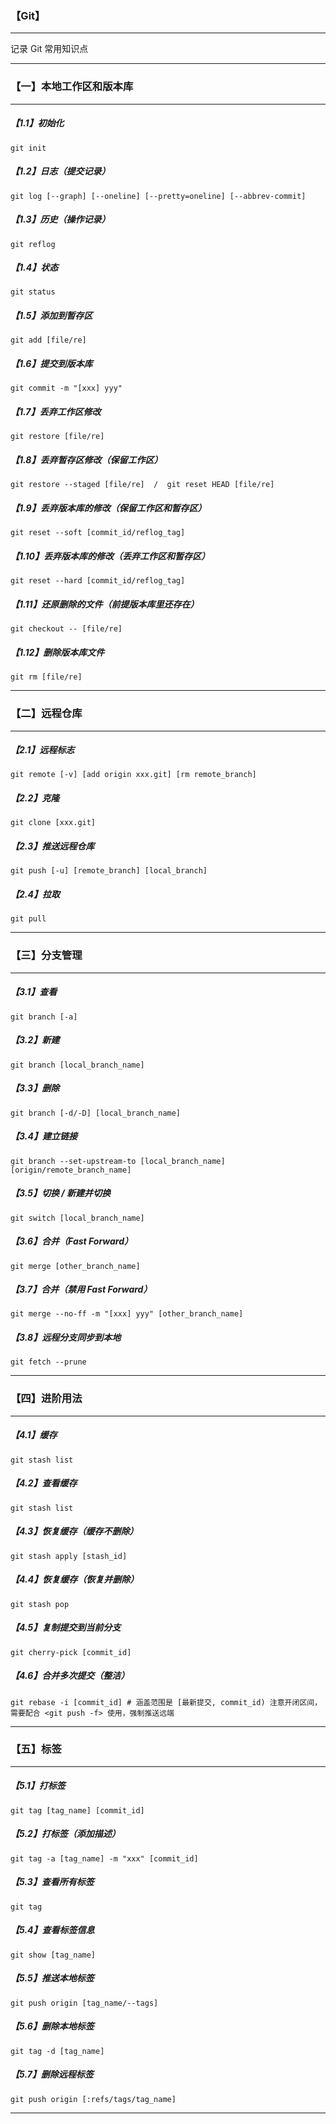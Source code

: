 ### 【Git】

***

记录 Git 常用知识点

***





### 【一】本地工作区和版本库

***

##### 【1.1】初始化

```shell
git init
```

##### 【1.2】日志（提交记录）

```shell
git log [--graph] [--oneline] [--pretty=oneline] [--abbrev-commit]
```

##### 【1.3】历史（操作记录）

```shell
git reflog
```

##### 【1.4】状态

```shell
git status
```

##### 【1.5】添加到暂存区

```shell
git add [file/re]
```

##### 【1.6】提交到版本库

```shell
git commit -m "[xxx] yyy"
```

##### 【1.7】丢弃工作区修改

```shell
git restore [file/re]
```

##### 【1.8】丢弃暂存区修改（保留工作区）

```shell
git restore --staged [file/re]  /  git reset HEAD [file/re]
```

##### 【1.9】丢弃版本库的修改（保留工作区和暂存区）

```shell
git reset --soft [commit_id/reflog_tag]
```

##### 【1.10】丢弃版本库的修改（丢弃工作区和暂存区）

```shell
git reset --hard [commit_id/reflog_tag]
```

##### 【1.11】还原删除的文件（前提版本库里还存在）

```shell
git checkout -- [file/re]
```

##### 【1.12】删除版本库文件

```shell
git rm [file/re]
```

***





### 【二】远程仓库

***

##### 【2.1】远程标志

```shell
git remote [-v] [add origin xxx.git] [rm remote_branch]
```

##### 【2.2】克隆

```shell
git clone [xxx.git]
```

##### 【2.3】推送远程仓库

```shell
git push [-u] [remote_branch] [local_branch]
```

##### 【2.4】拉取

```shell
git pull
```

***





### 【三】分支管理

***

##### 【3.1】查看

```shell
git branch [-a]
```

##### 【3.2】新建

```shell
git branch [local_branch_name]
```

##### 【3.3】删除

```shell
git branch [-d/-D] [local_branch_name]
```

##### 【3.4】建立链接

```shell
git branch --set-upstream-to [local_branch_name] [origin/remote_branch_name]
```

##### 【3.5】切换 / 新建并切换

```shell
git switch [local_branch_name]
```

##### 【3.6】合并（Fast Forward）

```shell
git merge [other_branch_name]
```

##### 【3.7】合并（禁用 Fast Forward）

```shell
git merge --no-ff -m "[xxx] yyy" [other_branch_name]
```

##### 【3.8】远程分支同步到本地

```shell
git fetch --prune
```

***





### 【四】进阶用法

***

##### 【4.1】缓存

```shell
git stash list
```

##### 【4.2】查看缓存

```shell
git stash list
```

##### 【4.3】恢复缓存（缓存不删除）

```shell
git stash apply [stash_id]
```

##### 【4.4】恢复缓存（恢复并删除）

```shell
git stash pop
```

##### 【4.5】复制提交到当前分支

```shell
git cherry-pick [commit_id]
```

##### 【4.6】合并多次提交（整洁）

```shell
git rebase -i [commit_id] # 涵盖范围是 [最新提交, commit_id) 注意开闭区间，需要配合 <git push -f> 使用，强制推送远端
```

***





### 【五】标签

***

##### 【5.1】打标签

```shell
git tag [tag_name] [commit_id]
```

##### 【5.2】打标签（添加描述）

```shell
git tag -a [tag_name] -m "xxx" [commit_id]
```

##### 【5.3】查看所有标签

```shell
git tag
```

##### 【5.4】查看标签信息

```shell
git show [tag_name]
```

##### 【5.5】推送本地标签

```shell
git push origin [tag_name/--tags]
```

##### 【5.6】删除本地标签

```shell
git tag -d [tag_name]
```

##### 【5.7】删除远程标签

```shell
git push origin [:refs/tags/tag_name]
```

***



